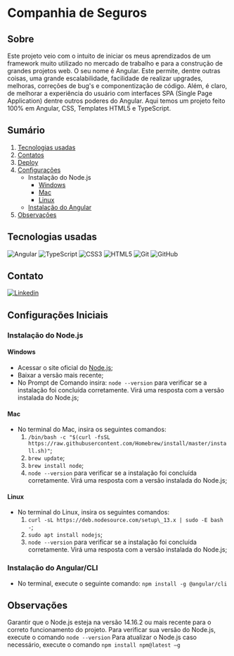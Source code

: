 # Companhia de Seguros

## Sobre
Este projeto veio com o intuito de iniciar os meus aprendizados de um framework muito utilizado no mercado de trabalho e para a construção de grandes projetos web. O seu nome é Angular. Este permite, dentre outras coisas, uma grande escalabilidade, facilidade de realizar upgrades, melhoras, correções de bug's e componentização de código.
Além, é claro, de melhorar a experiência do usuário com interfaces SPA (Single Page Application) dentre outros poderes do Angular.
Aqui temos um projeto feito 100% em Angular, CSS, Templates HTML5 e TypeScript.

## Sumário

1. [Tecnologias usadas](#tecnologias)
2. [Contatos](#contato)
3. [Deploy](#deploy)
4. [Configurações](#configuracao)
    * Instalação do Node.js
        * [Windows](#instalaNodeNoWindows)
        * [Mac](#instalaNodeNoMac)
        * [Linux](#instalaNodeNoLinux)
    * [Instalação do Angular](#instalaAngular)
5. [Observações](#observacao)

    
<a id="tecnologias"></a>

## Tecnologias usadas
![Angular](https://img.shields.io/badge/Angular-DD0031?style=for-the-badge&logo=angular&logoColor=white)
![TypeScript](https://img.shields.io/badge/TypeScript-007ACC?style=for-the-badge&logo=typescript&logoColor=white)
![CSS3](https://img.shields.io/badge/CSS3-1572B6?style=for-the-badge&logo=css3&logoColor=white)
![HTML5](https://img.shields.io/badge/HTML5-E34F26?style=for-the-badge&logo=html5&logoColor=white)
![Git](https://img.shields.io/badge/Git-E34F26?style=for-the-badge&logo=git&logoColor=white)
![GitHub](https://img.shields.io/badge/GitHub-100000?style=for-the-badge&logo=github&logoColor=white)

<a id="contato"></a>

## Contato
[![Linkedin](https://img.shields.io/badge/LinkedIn-0077B5?style=for-the-badge&logo=linkedin&logoColor=white)](https://www.linkedin.com/in/matheuspereiradevfront/)

<a id="configuracao"></a>

## Configurações Iniciais

### Instalação do Node.js

<a id="instalaNodeNoWindows"></a>

#### Windows
* Acessar o site oficial do [Node.js](https://nodejs.org/en);
* Baixar a versão mais recente;
* No Prompt de Comando insira:
```node --version``` para verificar se a instalação foi concluída corretamente. Virá uma resposta com a versão instalada do Node.js;

<a id="instalaNodeNoMac"></a>

#### Mac
* No terminal do Mac, insira os seguintes comandos:
    1. ```/bin/bash -c "$(curl -fsSL https://raw.githubusercontent.com/Homebrew/install/master/install.sh)"```;
    2. ```brew update```;
    3. ```brew install node```;
    4. ```node --version``` para verificar se a instalação foi concluída corretamente. Virá uma resposta com a versão instalada do Node.js;

<a id="instalaNodeNoLinux"></a>

#### Linux
* No terminal do Linux, insira os seguintes comandos:
    1. ```curl -sL https://deb.nodesource.com/setup\_13.x | sudo -E bash -```;
    2. ```sudo apt install nodejs```;
    3. ```node --version``` para verificar se a instalação foi concluída corretamente. Virá uma resposta com a versão instalada do Node.js;

<a id="instalaAngular"></a>

### Instalação do Angular/CLI
* No terminal, execute o seguinte comando:
    ```npm install -g @angular/cli```

<a id="observacao"></a>

## Observações
Garantir que o Node.js esteja na versão 14.16.2 ou mais recente para o correto funcionamento do projeto.
Para verificar sua versão do Node.js, execute o comando `node --version`
Para atualizar o Node.js caso necessário, execute o comando `npm install npm@latest –g`